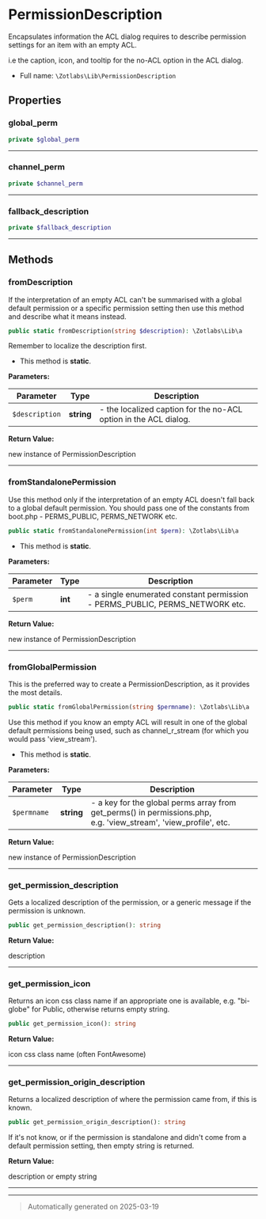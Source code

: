 
# PermissionDescription

Encapsulates information the ACL dialog requires to describe
permission settings for an item with an empty ACL.

i.e the caption, icon, and tooltip for the no-ACL option in the ACL dialog.

* Full name: `\Zotlabs\Lib\PermissionDescription`



## Properties


### global_perm



```php
private $global_perm
```






***

### channel_perm



```php
private $channel_perm
```






***

### fallback_description



```php
private $fallback_description
```






***

## Methods


### fromDescription

If the interpretation of an empty ACL can't be summarised with a global default permission
or a specific permission setting then use this method and describe what it means instead.

```php
public static fromDescription(string $description): \Zotlabs\Lib\a
```

Remember to localize the description first.

* This method is **static**.




**Parameters:**

| Parameter | Type | Description |
|-----------|------|-------------|
| `$description` | **string** | - the localized caption for the no-ACL option in the ACL dialog. |


**Return Value:**

new instance of PermissionDescription




***

### fromStandalonePermission

Use this method only if the interpretation of an empty ACL doesn't fall back to a global
default permission. You should pass one of the constants from boot.php - PERMS_PUBLIC,
PERMS_NETWORK etc.

```php
public static fromStandalonePermission(int $perm): \Zotlabs\Lib\a
```



* This method is **static**.




**Parameters:**

| Parameter | Type | Description |
|-----------|------|-------------|
| `$perm` | **int** | - a single enumerated constant permission - PERMS_PUBLIC, PERMS_NETWORK etc. |


**Return Value:**

new instance of PermissionDescription




***

### fromGlobalPermission

This is the preferred way to create a PermissionDescription, as it provides the most details.

```php
public static fromGlobalPermission(string $permname): \Zotlabs\Lib\a
```

Use this method if you know an empty ACL will result in one of the global default permissions
being used, such as channel_r_stream (for which you would pass 'view_stream').

* This method is **static**.




**Parameters:**

| Parameter | Type | Description |
|-----------|------|-------------|
| `$permname` | **string** | - a key for the global perms array from get_perms() in permissions.php,<br />e.g. &#039;view_stream&#039;, &#039;view_profile&#039;, etc. |


**Return Value:**

new instance of PermissionDescription




***

### get_permission_description

Gets a localized description of the permission, or a generic message if the permission
is unknown.

```php
public get_permission_description(): string
```









**Return Value:**

description




***

### get_permission_icon

Returns an icon css class name if an appropriate one is available, e.g. "bi-globe" for Public,
otherwise returns empty string.

```php
public get_permission_icon(): string
```









**Return Value:**

icon css class name (often FontAwesome)




***

### get_permission_origin_description

Returns a localized description of where the permission came from, if this is known.

```php
public get_permission_origin_description(): string
```

If it's not know, or if the permission is standalone and didn't come from a default
permission setting, then empty string is returned.







**Return Value:**

description or empty string




***


***
> Automatically generated on 2025-03-19
